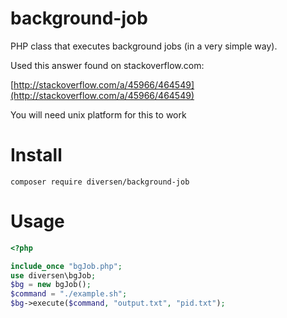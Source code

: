 # background-job

PHP class that executes background jobs (in a very simple way). 

Used this answer found on stackoverflow.com:

[http://stackoverflow.com/a/45966/464549](http://stackoverflow.com/a/45966/464549)

You will need unix platform for this to work

# Install

    composer require diversen/background-job

# Usage 

~~~php
<?php

include_once "bgJob.php";
use diversen\bgJob;
$bg = new bgJob();
$command = "./example.sh";
$bg->execute($command, "output.txt", "pid.txt");
~~~




